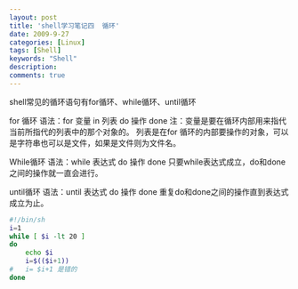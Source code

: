 ```yaml
---
layout: post
title: 'shell学习笔记四  循环'
date: 2009-9-27
categories: [Linux]
tags: [Shell]
keywords: "Shell"
description: 
comments: true
---
```

shell常见的循环语句有for循环、while循环、until循环

for 循环
语法：for 变量 in 列表
do
操作
done
注：变量是要在循环内部用来指代当前所指代的列表中的那个对象的。
列表是在for 循环的内部要操作的对象，可以是字符串也可以是文件，如果是文件则为文件名。

While循环
语法：while 表达式
do
操作
done
只要while表达式成立，do和done之间的操作就一直会进行。

until循环
语法：until 表达式
do
操作
done
重复do和done之间的操作直到表达式成立为止。

``` bash
#!/bin/sh
i=1
while [ $i -lt 20 ]
do
	echo $i
	i=$(($i+1))
#	i= $i+1 是错的
done
 ```